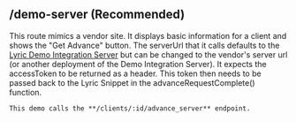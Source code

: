 ## /demo-server (Recommended)

This route mimics a vendor site.  It displays basic information for a client and shows the "Get Advance" button.  The serverUrl that it calls defaults to the [Lyric Demo Integration Server](https://github.com/LyricFinancial/demo-integration-server) but can be changed to the vendor's server url (or another deployment of the Demo Integration Server).  It expects the accessToken to be returned as a header.  This token then needs to be passed back to the Lyric Snippet in the advanceRequestComplete() function.

	This demo calls the **/clients/:id/advance_server** endpoint.